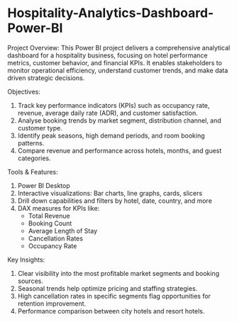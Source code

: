 # Hospitality-Analytics-Dashboard-Power-BI
Project Overview: 
This Power BI project delivers a comprehensive analytical dashboard for a hospitality business, focusing on hotel performance metrics, customer behavior, and financial KPIs. It enables stakeholders to monitor operational efficiency, understand customer trends, and make data driven strategic decisions.

Objectives:
1. Track key performance indicators (KPIs) such as occupancy rate, revenue, average daily rate (ADR), and customer satisfaction.
2. Analyse booking trends by market segment, distribution channel, and customer type.
3. Identify peak seasons, high demand periods, and room booking patterns.
4. Compare revenue and performance across hotels, months, and guest categories.

Tools & Features:
1. Power BI Desktop
2. Interactive visualizations: Bar charts, line graphs, cards, slicers
3. Drill down capabilities and filters by hotel, date, country, and more
4. DAX measures for KPIs like:
    - Total Revenue
    - Booking Count
    - Average Length of Stay
    - Cancellation Rates
    - Occupancy Rate

Key Insights:
1. Clear visibility into the most profitable market segments and booking sources.
2. Seasonal trends help optimize pricing and staffing strategies.
3. High cancellation rates in specific segments flag opportunities for retention improvement.
4. Performance comparison between city hotels and resort hotels.
